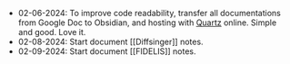 - 02-06-2024: To improve code readability, transfer all documentations from Google Doc to Obsidian, and hosting with [Quartz](https://quartz.jzhao.xyz/) online. Simple and good. Love it.
- 02-08-2024: Start document [[Diffsinger]] notes.
- 02-09-2024: Start document [[FIDELIS]] notes.